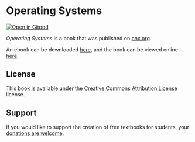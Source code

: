# Operating Systems

[![Open in Gitpod](https://gitpod.io/button/open-in-gitpod.svg)](https://gitpod.io/from-referrer/)

_Operating Systems_ is a book that was published on [cnx.org](https://cnx.org/).

An ebook can be downloaded [here](https://github.com/cnx-user-books/cnxbook-operating-systems/releases/latest), and the book can be viewed online [here](https://github.com/cnx-user-books/cnxbook-operating-systems/releases/latest).

## License
This book is available under the [Creative Commons Attribution License](./LICENSE) license.

## Support
If you would like to support the creation of free textbooks for students, your [donations are welcome](https://riceconnect.rice.edu/donation/support-openstax-banner).
